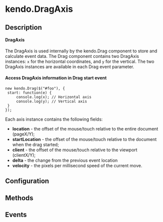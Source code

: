# kendo.DragAxis

## Description



#### DragAxis

The DragAxis is used internally by the kendo.Drag component to store and calculate event data.
The Drag component contains two DragAxis instances: `x` for the horizontal coordinates, and `y` for the vertical.
The two DragAxis instances are available in each Drag event parameter.

#### Access DragAxis information in Drag start event

    new kendo.Drag($("#foo"), {
     start: function(e) {
         console.log(x); // Horizontal axis
         console.log(y); // Vertical axis
     }
    });

Each axis instance contains the following fields:


*   **location** - the offset of the mouse/touch relative to the entire document (pageX/Y);
*   **startLocation** - the offset of the mouse/touch relative to the document when the drag started;
*   **client** - the offset of the mouse/touch relative to the viewport (clientX/Y);
*   **delta** - the change from the previous event location
*   **velocity** - the pixels per millisecond speed of the current move.

## Configuration

## Methods

## Events